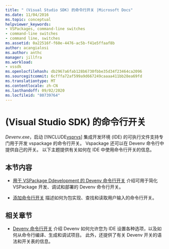 ```yaml
---
title: " (Visual Studio SDK) 的命令行开关 |Microsoft Docs"
ms.date: 11/04/2016
ms.topic: conceptual
helpviewer_keywords:
- VSPackages, command-line switches
- command-line switches
- command line, switches
ms.assetid: 0a22516f-f60e-4476-ac5b-f41e5ffaaf8b
author: acangialosi
ms.author: anthc
manager: jillfra
ms.workload:
- vssdk
ms.openlocfilehash: db2967a6fab128b6730fbbe35d34f23464ca2096
ms.sourcegitcommit: 6cfffa72af599a9d667249caaaa411bb28ea69fd
ms.translationtype: MT
ms.contentlocale: zh-CN
ms.lasthandoff: 09/02/2020
ms.locfileid: "80739764"
---
```

# <a name="command-line-switches-visual-studio-sdk"></a> (Visual Studio SDK) 的命令行开关
*Devenv.exe*，启动 [!INCLUDE[vsprvs](../code-quality/includes/vsprvs_md.md)] 集成开发环境 (IDE) 的可执行文件支持专门用于开发 vspackage 的命令行开关。 Vspackage 还可以在 Devenv 命令行中提供自己的开关。 以下主题提供有关如何在 IDE 中使用命令行开关的信息。

## <a name="in-this-section"></a>本节内容
- [用于 VSPackage Ddevelopment 的 Devenv 命令行开关](../extensibility/devenv-command-line-switches-for-vspackage-development.md) 介绍可用于简化 VSPackage 开发、调试和部署的 Devenv 命令行开关。

- [添加命令行开关](../extensibility/adding-command-line-switches.md) 描述如何为包实现、查找和读取用户输入的命令行开关。

## <a name="related-sections"></a>相关章节
- [Devenv 命令行开关](../ide/reference/devenv-command-line-switches.md) 介绍 Devenv 如何允许您为 IDE 设置各种选项，以及如何从命令行编译、生成和调试项目。 此外，还提供了有关 Devenv 开关的语法和开关表的信息。
